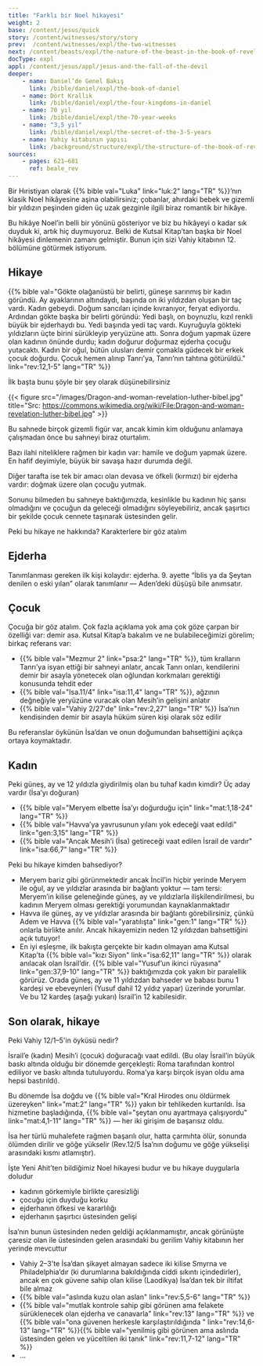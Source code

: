 ```yaml
---
title: "Farklı bir Noel hikayesi"
weight: 2
base: /content/jesus/quick
story: /content/witnesses/story/story
prev:  /content/witnesses/expl/the-two-witnesses
next: /content/beasts/expl/the-nature-of-the-beast-in-the-book-of-revelation
docType: expl
appl: /content/jesus/appl/jesus-and-the-fall-of-the-devil
deeper:
    - name: Daniel’de Genel Bakış
      link: /bible/daniel/expl/the-book-of-daniel
    - name: Dört Krallık
      link: /bible/daniel/expl/the-four-kingdoms-in-daniel
    - name: 70 yıl
      link: /bible/daniel/expl/the-70-year-weeks
    - name: "3,5 yıl"
      link: /bible/daniel/expl/the-secret-of-the-3-5-years
    - name: Vahiy kitabının yapısı
      link: /background/structure/expl/the-structure-of-the-book-of-revelation
sources: 
    - pages: 621–681
      ref: beale_rev
---
```


Bir Hıristiyan olarak {{% bible val="Luka" link="luk:2" lang="TR" %}}’nın klasik Noel hikâyesine aşina olabilirsiniz; çobanlar, ahırdaki bebek ve gizemli bir yıldızın peşinden giden üç uzak gezginle ilgili biraz romantik bir hikâye.

Bu hikâye Noel’in belli bir yönünü gösteriyor ve biz bu hikâyeyi o kadar sık duyduk ki, artık hiç duymuyoruz. Belki de Kutsal Kitap’tan başka bir Noel hikâyesi dinlemenin zamanı gelmiştir. Bunun için sizi Vahiy kitabının 12. bölümüne götürmek istiyorum.

## Hikaye

<a name="1bad"></a>
{{% bible val="Gökte olağanüstü bir belirti, güneşe sarınmış bir kadın göründü. Ay ayaklarının altındaydı, başında on iki yıldızdan oluşan bir taç vardı. Kadın gebeydi. Doğum sancıları içinde kıvranıyor, feryat ediyordu. Ardından gökte başka bir belirti göründü: Yedi başlı, on boynuzlu, kızıl renkli büyük bir ejderhaydı bu. Yedi başında yedi taç vardı. Kuyruğuyla gökteki yıldızların üçte birini sürükleyip yeryüzüne attı. Sonra doğum yapmak üzere olan kadının önünde durdu; kadın doğurur doğurmaz ejderha çocuğu yutacaktı. Kadın bir oğul, bütün ulusları demir çomakla güdecek bir erkek çocuk doğurdu. Çocuk hemen alınıp Tanrı’ya, Tanrı’nın tahtına götürüldü." link="rev:12,1-5" lang="TR" %}}

İlk başta bunu şöyle bir şey olarak düşünebilirsiniz

{{< figure src="/images/Dragon-and-woman-revelation-luther-bibel.jpg" title="Src: https://commons.wikimedia.org/wiki/File:Dragon-and-woman-revelation-luther-bibel.jpg" >}}

Bu sahnede birçok gizemli figür var, ancak kimin kim olduğunu anlamaya çalışmadan önce bu sahneyi biraz oturtalım.

Bazı ilahi niteliklere rağmen bir kadın var: hamile ve doğum yapmak üzere. En hafif deyimiyle, büyük bir savaşa hazır durumda değil.

Diğer tarafta ise tek bir amacı olan devasa ve öfkeli (kırmızı) bir ejderha vardır: doğmak üzere olan çocuğu yutmak.

Sonunu bilmeden bu sahneye baktığımızda, kesinlikle bu kadının hiç şansı olmadığını ve çocuğun da geleceği olmadığını söyleyebiliriz, ancak şaşırtıcı bir şekilde çocuk cennete taşınarak üstesinden gelir.

Peki bu hikaye ne hakkında? Karakterlere bir göz atalım

## Ejderha

<a name="ddd2"></a>
Tanımlanması gereken ilk kişi kolaydır: ejderha. 9. ayette “İblis ya da Şeytan denilen o eski yılan” olarak tanımlanır — Aden’deki düşüşü bile anımsatır.

## Çocuk

<a name="8ae1"></a>
Çocuğa bir göz atalım. Çok fazla açıklama yok ama çok göze çarpan bir özelliği var: demir asa. Kutsal Kitap’a bakalım ve ne bulabileceğimizi görelim; birkaç referans var:

- {{% bible val="Mezmur 2" link="psa:2" lang="TR" %}}, tüm kralların Tanrı’ya isyan ettiği bir sahneyi anlatır, ancak Tanrı onları, kendilerini demir bir asayla yönetecek olan oğlundan korkmaları gerektiği konusunda tehdit eder
- {{% bible val="Isa.11/4" link="isa:11,4" lang="TR" %}}, ağzının değneğiyle yeryüzüne vuracak olan Mesih’in gelişini anlatır
- {{% bible val="Vahiy 2/27'de" link="rev:2,27" lang="TR" %}} İsa’nın kendisinden demir bir asayla hüküm süren kişi olarak söz edilir

Bu referanslar öykünün İsa’dan ve onun doğumundan bahsettiğini açıkça ortaya koymaktadır.

## Kadın

<a name="8384"></a>
Peki güneş, ay ve 12 yıldızla giydirilmiş olan bu tuhaf kadın kimdir? Üç aday vardır (İsa’yı doğuran)

- {{% bible val="Meryem elbette İsa’yı doğurduğu için" link="mat:1,18-24" lang="TR" %}}
- {{% bible val="Havva’ya yavrusunun yılanı yok edeceği vaat edildi" link="gen:3,15" lang="TR" %}}
- {{% bible val="Ancak Mesih’i (İsa) getireceği vaat edilen İsrail de vardır" link="isa:66,7" lang="TR" %}}

Peki bu hikaye kimden bahsediyor?

- Meryem bariz gibi görünmektedir ancak İncil’in hiçbir yerinde Meryem ile oğul, ay ve yıldızlar arasında bir bağlantı yoktur — tam tersi: Meryem’in kilise geleneğinde güneş, ay ve yıldızlarla ilişkilendirilmesi, bu kadının Meryem olması gerektiği yorumundan kaynaklanmaktadır
- Havva ile güneş, ay ve yıldızlar arasında bir bağlantı görebilirsiniz, çünkü Adem ve Havva {{% bible val="yaratılışta" link="gen:1" lang="TR" %}} onlarla birlikte anılır. Ancak hikayemizin neden 12 yıldızdan bahsettiğini açık tutuyor!
- En iyi eşleşme, ilk bakışta gerçekte bir kadın olmayan ama Kutsal Kitap’ta {{% bible val="kızı Siyon" link="isa:62,11" lang="TR" %}} olarak anılacak olan İsrail’dir. {{% bible val="Yusuf’un ikinci rüyasına" link="gen:37,9-10" lang="TR" %}} baktığımızda çok yakın bir paralellik görürüz. Orada güneş, ay ve 11 yıldızdan bahseder ve babası bunu 1 kardeşi ve ebeveynleri (Yusuf dahil 12 yıldız yapar) üzerinde yorumlar. Ve bu 12 kardeş (aşağı yukarı) İsrail’in 12 kabilesidir.

## Son olarak, hikaye

<a name="c879"></a>
Peki Vahiy 12/1–5'in öyküsü nedir?

İsrail’e (kadın) Mesih’i (çocuk) doğuracağı vaat edildi. (Bu olay İsrail’in büyük baskı altında olduğu bir dönemde gerçekleşti: Roma tarafından kontrol ediliyor ve baskı altında tutuluyordu. Roma’ya karşı birçok isyan oldu ama hepsi bastırıldı).

Bu dönemde İsa doğdu ve {{% bible val="Kral Hirodes onu öldürmek üzereyken" link="mat:2" lang="TR" %}} yakın bir tehlikeden kurtarıldı. İsa hizmetine başladığında, {{% bible val="şeytan onu ayartmaya çalışıyordu" link="mat:4,1-11" lang="TR" %}} — her iki girişim de başarısız oldu.

İsa her türlü muhalefete rağmen başarılı olur, hatta çarmıhta ölür, sonunda ölümden dirilir ve göğe yükselir (Rev.12/5 İsa’nın doğumu ve göğe yükselişi arasındaki kısmı atlamıştır).

İşte Yeni Ahit’ten bildiğimiz Noel hikayesi budur ve bu hikaye duygularla doludur

- kadının görkemiyle birlikte çaresizliği
- çocuğu için duyduğu korku
- ejderhanın öfkesi ve kararlılığı
- ejderhanın şaşırtıcı üstesinden gelişi

İsa’nın bunun üstesinden neden geldiği açıklanmamıştır, ancak görünüşte çaresiz olan ile üstesinden gelen arasındaki bu gerilim Vahiy kitabının her yerinde mevcuttur

- Vahiy 2–3'te İsa’dan şikayet almayan sadece iki kilise Smyrna ve Philadelphia’dır (ki durumlarına bakıldığında ciddi sıkıntı içindedirler), ancak en çok güvene sahip olan kilise (Laodikya) İsa’dan tek bir iltifat bile almaz
- {{% bible val="aslında kuzu olan aslan" link="rev:5,5-6" lang="TR" %}}
- {{% bible val="mutlak kontrole sahip gibi görünen ama felakete sürüklenecek olan ejderha ve canavarla" link="rev:13" lang="TR" %}} ve {{% bible val="ona güvenen herkesle karşılaştırıldığında " link="rev:14,6-13" lang="TR" %}}{{% bible val="yenilmiş gibi görünen ama aslında üstesinden gelen ve yüceltilen iki tanık" link="rev:11,7-12" lang="TR" %}}
- …
